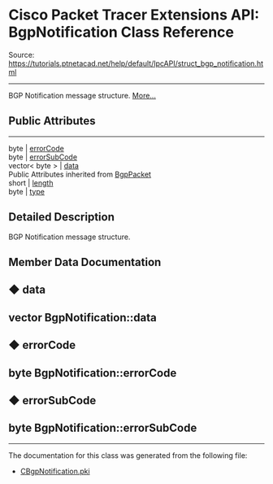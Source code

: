 # Cisco Packet Tracer Extensions API: BgpNotification Class Reference

Source: https://tutorials.ptnetacad.net/help/default/IpcAPI/struct_bgp_notification.html

---

BGP Notification message structure. [More...](struct_bgp_notification.html#details)

##  Public Attributes  
  
---  
byte | [errorCode](struct_bgp_notification.html#a962ac9cc63057fc04cc3bd02afd87af6)  
byte | [errorSubCode](struct_bgp_notification.html#abe3c6a5581910d752bb6134953e7f073)  
vector< byte > | [data](struct_bgp_notification.html#a193591638310421b691619dabf352306)  
Public Attributes inherited from [BgpPacket](struct_bgp_packet.html)  
short | [length](struct_bgp_packet.html#a7c44da47a5e4e3eb2cbf37485a0c272d)  
byte | [type](struct_bgp_packet.html#af14d757cacf0e029691f4a77f6e1e431)  
  
## Detailed Description

BGP Notification message structure. 

## Member Data Documentation

## ◆ data

vector<byte> BgpNotification::data  
---  
  
## ◆ errorCode

byte BgpNotification::errorCode  
---  
  
## ◆ errorSubCode

byte BgpNotification::errorSubCode  
---  
  
* * *

The documentation for this class was generated from the following file:

  * [CBgpNotification.pki](_c_bgp_notification_8pki.html)


